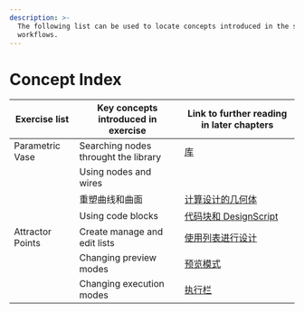 ```yaml
---
description: >-
  The following list can be used to locate concepts introduced in the sample
  workflows.
---
```


# Concept Index

| Exercise list | Key concepts introduced in exercise | Link to further reading in later chapters |
| ---------------- | ------------------------------------ | ---------------------------------------------------------------------------------------------------------- |
| Parametric Vase | Searching nodes throught the library | [库](../3\_user\_interface/2-library.md) |
|                  | Using nodes and wires | [](../4\_nodes\_and\_wires/) |
|                  | 重塑曲线和曲面 | [计算设计的几何体](../5\_essential\_nodes\_and\_concepts/5-2\_geometry-for-computational-design/) |
|                  | Using code blocks | [代码块和 DesignScript](../8\_coding\_in\_dynamo/8-1\_code-blocks-and-design-script/) |
| Attractor Points | Create manage and edit lists | [使用列表进行设计](../5\_essential\_nodes\_and\_concepts/5-4\_designing-with-lists/) |
|                  | Changing preview modes | [预览模式](../3\_user\_interface/1-workspace.md#preview-mode) |
|                  | Changing execution modes | [执行栏](../3\_user\_interface/#execution-bar) |
